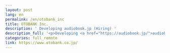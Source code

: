 ```yaml
---
layout: post
lang: en
permalink: /en/otobank_inc
title: OTOBANK Inc.
description: ' Developing audiobook.jp (Hiring) '
description_full: '<p>Developing <a href="https://audiobook.jp/">audiobook.jp</a> <a href="https://open.talentio.com/r/1/c/otobank/homes/1894">(Hiring)</a></p>'
categories: full_remote
link: https://www.otobank.co.jp/
---
```

